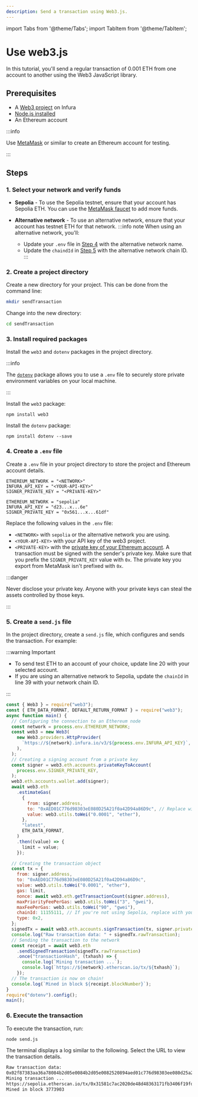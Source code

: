 ```yaml
---
description: Send a transaction using Web3.js.
---
```


import Tabs from '@theme/Tabs';
import TabItem from '@theme/TabItem';

# Use web3.js

In this tutorial, you'll send a regular transaction of 0.001 ETH from one account to another using the Web3 JavaScript library.

## Prerequisites

- A [Web3 project](../../../get-started/infura.md) on Infura
- [Node.js installed](https://nodejs.org/en/download/)
- An Ethereum account

:::info

Use [MetaMask](https://metamask.io) or similar to create an Ethereum account for testing.

:::

## Steps

### 1. Select your network and verify funds

- **Sepolia** - To use the Sepolia testnet, ensure that your account has Sepolia ETH.
  You can use the [MetaMask faucet](/developer-tools/faucet) to add more funds.
- **Alternative network** - To use an alternative network, ensure that your account has testnet ETH for that network.
  :::info note
  When using an alternative network, you'll:

  - Update your `.env` file in [Step 4](#4-create-a-env-file) with the alternative network name.
  - Update the `chaindId` in [Step 5](#5-create-a-sendjs-file) with the alternative network chain ID.
  :::

### 2. Create a project directory

Create a new directory for your project. This can be done from the command line:

```bash
mkdir sendTransaction
```

Change into the new directory:

```bash
cd sendTransaction
```

### 3. Install required packages

Install the `web3` and `dotenv` packages in the project directory.

:::info

The [`dotenv`](../../../how-to/javascript-dotenv.md) package allows you to use a `.env` file to securely store private environment variables on your local machine.

:::

Install the `web3` package:

```
npm install web3
```

Install the `dotenv` package:

```
npm install dotenv --save
```

### 4. Create a `.env` file

Create a `.env` file in your project directory to store the project and Ethereum account details.

<Tabs>
  <TabItem value="Syntax" label="Syntax" default>

```text title=".env"
ETHEREUM_NETWORK = "<NETWORK>"
INFURA_API_KEY = "<YOUR-API-KEY>"
SIGNER_PRIVATE_KEY = "<PRIVATE-KEY>"
```

</TabItem>
<TabItem value="Example" label="Example" default>

```text title=".env"
ETHEREUM_NETWORK = "sepolia"
INFURA_API_KEY = "d23...x...6e"
SIGNER_PRIVATE_KEY = "0x561...x...61df"
```

</TabItem>
</Tabs>

Replace the following values in the `.env` file:

- `<NETWORK>` with `sepolia` or the alternative network you are using.
- `<YOUR-API-KEY>` with your API key of the web3 project.
- `<PRIVATE-KEY>` with the [private key of your Ethereum account](https://support.metamask.io/configure/accounts/how-to-export-an-accounts-private-key/). A transaction must be signed with the sender's private key. Make sure that you prefix the `SIGNER_PRIVATE_KEY` value with `0x`. The private key you export from MetaMask isn't prefixed with `0x`.

:::danger

Never disclose your private key. Anyone with your private keys can steal the assets controlled by those keys.

:::

### 5. Create a `send.js` file

In the project directory, create a `send.js` file, which configures and sends the transaction.
For example:

:::warning Important

- To send test ETH to an account of your choice, update line 20 with your selected account.
- If you are using an alternative network to Sepolia, update the `chainId` in line 39 with your
  network chain ID.

:::

```javascript title="send.js" showLineNumbers {20,39}
const { Web3 } = require("web3");
const { ETH_DATA_FORMAT, DEFAULT_RETURN_FORMAT } = require("web3");
async function main() {
  // Configuring the connection to an Ethereum node
  const network = process.env.ETHEREUM_NETWORK;
  const web3 = new Web3(
    new Web3.providers.HttpProvider(
      `https://${network}.infura.io/v3/${process.env.INFURA_API_KEY}`,
    ),
  );
  // Creating a signing account from a private key
  const signer = web3.eth.accounts.privateKeyToAccount(
    process.env.SIGNER_PRIVATE_KEY,
  );
  web3.eth.accounts.wallet.add(signer);
  await web3.eth
    .estimateGas(
      {
        from: signer.address,
        to: "0xAED01C776d98303eE080D25A21f0a42D94a86D9c", // Replace with your selected account
        value: web3.utils.toWei("0.0001", "ether"),
      },
      "latest",
      ETH_DATA_FORMAT,
    )
    .then((value) => {
      limit = value;
    });

  // Creating the transaction object
  const tx = {
    from: signer.address,
    to: "0xAED01C776d98303eE080D25A21f0a42D94a86D9c",
    value: web3.utils.toWei("0.0001", "ether"),
    gas: limit,
    nonce: await web3.eth.getTransactionCount(signer.address),
    maxPriorityFeePerGas: web3.utils.toWei("3", "gwei"),
    maxFeePerGas: web3.utils.toWei("90", "gwei"),
    chainId: 11155111, // If you're not using Sepolia, replace with your network chain ID
    type: 0x2,
  };
  signedTx = await web3.eth.accounts.signTransaction(tx, signer.privateKey);
  console.log("Raw transaction data: " + signedTx.rawTransaction);
  // Sending the transaction to the network
  const receipt = await web3.eth
    .sendSignedTransaction(signedTx.rawTransaction)
    .once("transactionHash", (txhash) => {
      console.log(`Mining transaction ...`);
      console.log(`https://${network}.etherscan.io/tx/${txhash}`);
    });
  // The transaction is now on chain!
  console.log(`Mined in block ${receipt.blockNumber}`);
}
require("dotenv").config();
main();
```

### 6. Execute the transaction

To execute the transaction, run:

```bash
node send.js
```

The terminal displays a log similar to the following. Select the URL to view the transaction details.

```bash
Raw transaction data:
0x02f87383aa36a78084b2d05e0084b2d05e0082520894aed01c776d98303ee080d25a21f0a42d94a86d9c865af3107a400080c080a058b88e1e01517ecaab0349f838aa07cbc90297679b2bbf2f48fa6f53b02ae358a00564373fe50e923d87f1da8d7805533c71cf81af32d66b3b2f45e972e4896fde
Mining transaction ...
https://sepolia.etherscan.io/tx/0x31581c7ac2020de48d48363171fb3406f19fd14e67575695dafba51295959049
Mined in block 3773903
```
